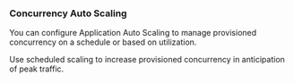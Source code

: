 ### Concurrency Auto Scaling

You can configure Application Auto Scaling to manage provisioned concurrency on a schedule or based on utilization.

Use scheduled scaling to increase provisioned concurrency in anticipation of peak traffic.
